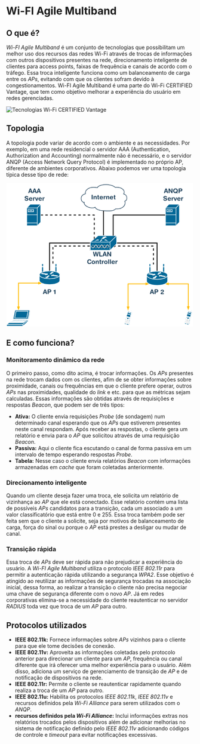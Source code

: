 # Wi-FI Agile Multiband
                 

## O que é?

_Wi-FI Agile Multiband_ é um conjunto de tecnologias que possibilitam um melhor uso dos recursos das redes Wi-Fi através de trocas de informações com outros dispositivos presentes na rede, direcionamento inteligente de clientes para access points, faixas de frequência e canais de acordo com o tráfego. Essa troca inteligente funciona como um balanceamento de carga entre os _APs_, evitando com que os clientes sofram devido à congestionamentos. Wi-FI Agile Multiband é uma parte do Wi-Fi CERTIFIED Vantage, que tem como objetivo melhorar a experiência do usuário em redes gerenciadas.  
    


<img src="https://www.wi-fi.org/sites/default/files/public/images/Wi-Fi%20Vantage%20technologies_Agile%20Multiband_whitebg300.png"  alt="Tecnologias Wi-Fi CERTIFIED Vantage" width="500px" />
  

## Topologia

A topologia pode variar de acordo com o ambiente e as necessidades. Por exemplo, em uma rede residencial o servidor AAA (Authentication, Authorization and Accounting) normalmente não é necessário, e o servidor ANQP (Access Network Query Protocol) é implementado no próprio AP, diferente de ambientes corporativos. Abaixo podemos ver uma topologia típica desse tipo de rede:

<img src="./assets/wifi-agile-multiband-topology.png" alt="Topologia típica de redes que implementam a Wi-FI Agile Multiband" width="500px" />


## E como funciona?

### Monitoramento dinâmico da rede

O primeiro passo, como dito acima, é trocar informações. Os _APs_ presentes na rede trocam dados com os clientes, afim de se obter informações sobre proximidade, canais ou frequências em que o cliente prefere operar, outros _APs_ nas proximidades, qualidade do _link_ e etc. para que as métricas sejam calculadas. Essas informações são obtidas através de requisições e respostas _Beacon_, que podem ser de três tipos:

- **Ativa:** O cliente envia requisições _Probe_ (de sondagem) num determinado canal esperando que os _APs_ que estiverem presentes neste canal respondam. Após receber as respostas, o cliente gera um relatório e envia para o _AP_ que solicitou através de uma requisição _Beacon_.
- **Passiva:** Aqui o cliente fica escutando o canal de forma passiva em um intervalo de tempo esperando respostas _Probe_. 
- **Tabela:** Nesse caso o cliente envia relatórios _Beacon_ com informações armazenadas em _cache_ que foram coletadas anteriormente. 

### Direcionamento inteligente

Quando um cliente deseja fazer uma troca, ele solicita um relatório de vizinhança ao _AP_ que ele está conectado. Esse relatório contém uma lista de possíveis _APs_ candidatos para a transição, cada um associado a um valor classificatório que está entre 0 e 255. Essa troca também pode ser feita sem que o cliente a solicite, seja por motivos de balanceamento de carga, força do sinal ou porque o _AP_ está prestes a desligar ou mudar de canal. 

### Transição rápida

Essa troca de _APs_ deve ser rápida para não prejudicar a experiência do usuário. A _Wi-FI Agile Multiband_ utiliza o protocolo _IEEE 802.11r_ para permitir a autenticação rápida utilizando a segurança _WPA2_. Esse objetivo é atingido ao reutilizar as informações de segurança trocadas na associação inicial, dessa forma, ao realizar a transição o cliente não precisa negociar uma chave de segurança diferente com o novo _AP_. Já em redes corporativas elimina-se a necessidade do cliente reautenticar no servidor _RADIUS_ toda vez que troca de um _AP_ para outro.   


## Protocolos utilizados 

- **IEEE 802.11k:** Fornece informações sobre _APs_ vizinhos para o cliente para que ele tome decisões de conexão. 
- **IEEE 802.11v:** Aproveita as informações coletadas pelo protocolo anterior para direcionar um cliente para um _AP_, frequência ou canal diferente que irá oferecer uma melhor experiência para o usuário. Além disso, adiciona um serviço de gerenciamento de transição de _AP_ e de notificação de dispositivos na rede.
- **IEEE 802.11r:** Permite o cliente se reautenticar rapidamente quando realiza a troca de um _AP_ para outro.
- **IEEE 802.11u:** Habilita os protocolos _IEEE 802.11k_, _IEEE 802.11v_ e recursos definidos pela _Wi-Fi Alliance_ para serem utilizados com o _ANQP_.
- **recursos definidos pela _Wi-Fi Alliance_:** Inclui informações extras nos relatórios trocados pelos dispositivos além de adicionar melhorias no sistema de notificação definido pelo _IEEE 802.11v_ adicionando códigos de controle e _timeout_ para evitar notificações excessivas.